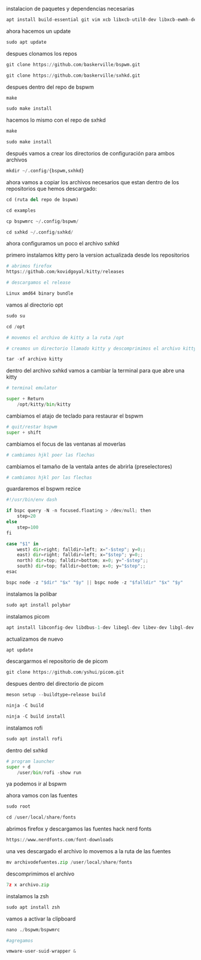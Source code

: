 
instalacion de paquetes y dependencias necesarias

```python
apt install build-essential git vim xcb libxcb-util0-dev libxcb-ewmh-dev libxcb-randr0-dev libxcb-icccm4-dev libxcb-keysyms1-dev libxcb-xinerama0-dev libasound2-dev libxcb-xtest0-dev libxcb-shape0-dev
```

ahora hacemos un update

```python
sudo apt update
```

despues clonamos los repos 

```python
git clone https://github.com/baskerville/bspwm.git

git clone https://github.com/baskerville/sxhkd.git
```

despues dentro del repo de bspwm

```python
make

sudo make install
```

hacemos lo mismo con el repo de sxhkd

```python
make

sudo make install
```

después vamos a crear los directorios de configuración para ambos archivos

```python
mkdir ~/.config/{bspwm,sxhkd}
```

ahora vamos a copiar los archivos necesarios que estan dentro de los repositorios que hemos descargado:

```python
cd (ruta del repo de bspwm)

cd examples

cp bspwmrc ~/.config/bspwm/

cd sxhkd ~/.config/sxhkd/
```

ahora configuramos un poco el archivo sxhkd

primero instalamos kitty pero la version actualizada desde los repositorios
```python
# abrimos firefox
https://github.com/kovidgoyal/kitty/releases

# descargamos el release

Linux amd64 binary bundle
```

vamos al directorio opt
```python
sudo su

cd /opt

# movemos el archivo de kitty a la ruta /opt

# creamos un directorio llamado kitty y descomprimimos el archivo kitty

tar -xf archivo kitty
```

dentro del archivo sxhkd vamos a cambiar la terminal para que abre una kitty

```python
# terminal emulator

super + Return
	/opt/kitty/bin/kitty
```

cambiamos el atajo de teclado para restaurar el bspwm

```python
# quit/restar bspwm
super + shift
```

cambiamos el focus de las ventanas al moverlas
```python
# cambiamos hjkl poer las flechas
```

cambiamos el tamaño de la ventala antes de abrirla (preselectores)
```python
# cambiamos hjkl por las flechas
```

guardaremos el bspwm rezice

```python
#!/usr/bin/env dash

if bspc query -N -n focused.floating > /dev/null; then
	step=20
else
	step=100
fi

case "$1" in
	west) dir=right; falldir=left; x="-$step"; y=0;;
	east) dir=right; falldir=left; x="$step"; y=0;;
	north) dir=top; falldir=bottom; x=0; y="-$step";;
	south) dir=top; falldir=bottom; x=0; y="$step";;
esac

bspc node -z "$dir" "$x" "$y" || bspc node -z "$falldir" "$x" "$y"
```

instalamos la polibar 
```python
sudo apt install polybar
```

instalamos picom
```python
apt install libconfig-dev libdbus-1-dev libegl-dev libev-dev libgl-dev libepoxy-dev libpcre2-dev libpixman-1-dev libx11-xcb-dev libxcb1-dev libxcb-composite0-dev libxcb-damage0-dev libxcb-glx0-dev libxcb-image0-dev libxcb-present-dev libxcb-randr0-dev libxcb-render0-dev libxcb-render-util0-dev libxcb-shape0-dev libxcb-util-dev libxcb-xfixes0-dev meson ninja-build uthash-dev -y
```

actualizamos de nuevo
```python
apt update
```

descargarmos el repositorio de de picom

```python
git clone https://github.com/yshui/picom.git
```

despues dentro del directorio de picom

```python
meson setup --buildtype=release build

ninja -C build

ninja -C build install
```

instalamos rofi
```python
sudo apt install rofi
```

dentro del sxhkd
```python
# program launcher
super + d
	/user/bin/rofi -show run
```

ya podemos ir al bspwm

ahora vamos con las fuentes
```python
sudo root

cd /user/local/share/fonts
```

abrimos firefox y descargamos las fuentes hack nerd fonts
```python
https://www.nerdfonts.com/font-downloads
```

una ves descargado el archivo lo movemos a la ruta de las fuentes 
```python
mv archivodefuentes.zip /user/local/share/fonts
```

descomprimimos el archivo
```python
7z x archivo.zip 
```

instalamos la zsh
```python
sudo apt install zsh
```

vamos a activar la clipboard
```python
nano ./bspwm/bspwmrc

#agregamos

vmware-user-suid-wrapper &
```
